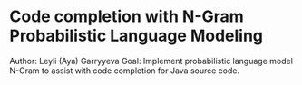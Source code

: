 # Code completion with N-Gram Probabilistic Language Modeling

Author: Leyli (Aya) Garryyeva
Goal: Implement probabilistic language model N-Gram to assist with code completion for Java source code. 

